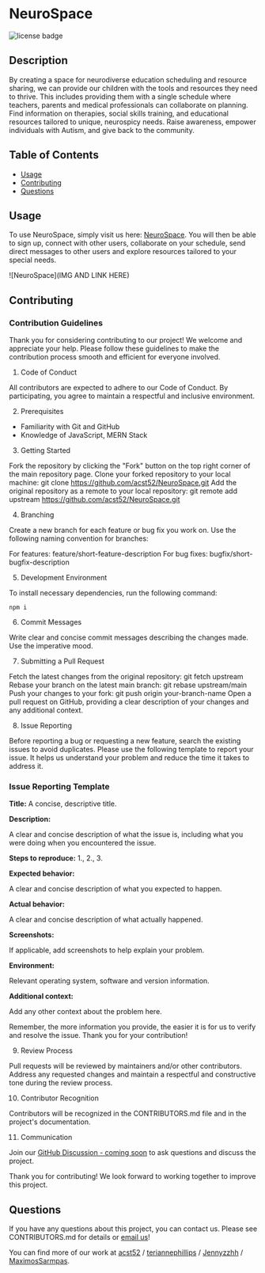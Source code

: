 # NeuroSpace
![license badge](https://img.shields.io/badge/license-MIT-brightgreen)

## Description

By creating a space for neurodiverse education scheduling and resource sharing, we can provide our children with the tools and resources they need to thrive. This includes providing them with a single schedule where teachers, parents and medical professionals can collaborate on planning. Find information on therapies, social skills training, and educational resources tailored to unique, neurospicy needs. Raise awareness, empower individuals with Autism, and give back to the community.

## Table of Contents

* [Usage](#usage)
* [Contributing](#contributing)
* [Questions](#questions)

## Usage

To use NeuroSpace, simply visit us here: [NeuroSpace](https://group-1-project-3.herokuapp.com/). You will then be able to sign up, connect with other users, collaborate on your schedule, send direct messages to other users and explore resources tailored to your special needs.

![NeuroSpace](IMG AND LINK HERE)

## Contributing

### Contribution Guidelines

Thank you for considering contributing to our project! We welcome and appreciate your help. Please follow these guidelines to make the contribution process smooth and efficient for everyone involved.

1. Code of Conduct

All contributors are expected to adhere to our Code of Conduct. By participating, you agree to maintain a respectful and inclusive environment.

2. Prerequisites

- Familiarity with Git and GitHub
- Knowledge of JavaScript, MERN Stack

3. Getting Started

Fork the repository by clicking the "Fork" button on the top right corner of the main repository page.
Clone your forked repository to your local machine: git clone <https://github.com/acst52/NeuroSpace.git>
Add the original repository as a remote to your local repository: git remote add upstream <https://github.com/acst52/NeuroSpace.git>

4. Branching

Create a new branch for each feature or bug fix you work on. Use the following naming convention for branches:

For features: feature/short-feature-description
For bug fixes: bugfix/short-bugfix-description

5. Development Environment

To install necessary dependencies, run the following command:
```
npm i
```

6. Commit Messages

Write clear and concise commit messages describing the changes made. Use the imperative mood.

7. Submitting a Pull Request

Fetch the latest changes from the original repository: git fetch upstream
Rebase your branch on the latest main branch: git rebase upstream/main
Push your changes to your fork: git push origin your-branch-name
Open a pull request on GitHub, providing a clear description of your changes and any additional context.

8. Issue Reporting

Before reporting a bug or requesting a new feature, search the existing issues to avoid duplicates. Please use the following template to report your issue. It helps us understand your problem and reduce the time it takes to address it.

### Issue Reporting Template

**Title:** A concise, descriptive title.

**Description:**

A clear and concise description of what the issue is, including what you were doing when you encountered the issue.

**Steps to reproduce:** 1., 2., 3.

**Expected behavior:**

A clear and concise description of what you expected to happen.

**Actual behavior:**

A clear and concise description of what actually happened.

**Screenshots:**

If applicable, add screenshots to help explain your problem.

**Environment:**

Relevant operating system, software and version information.

**Additional context:**

Add any other context about the problem here.

Remember, the more information you provide, the easier it is for us to verify and resolve the issue. Thank you for your contribution!

9. Review Process

Pull requests will be reviewed by maintainers and/or other contributors. Address any requested changes and maintain a respectful and constructive tone during the review process.

10. Contributor Recognition

Contributors will be recognized in the CONTRIBUTORS.md file and in the project's documentation.

11. Communication

Join our [GitHub Discussion - coming soon]() to ask questions and discuss the project.

Thank you for contributing! We look forward to working together to improve this project.

## Questions

If you have any questions about this project, you can contact us. Please see CONTRIBUTORS.md for details or [email us](mailto:acst52@gmail.com)!

You can find more of our work at [acst52](https://github.com/acst52/) / [teriannephillips](https://github.com/teriannephillips) / [Jennyzzhh](https://github.com/Jennyzzhh) / [MaximosSarmpas](https://github.com/MaximosSarmpas).

